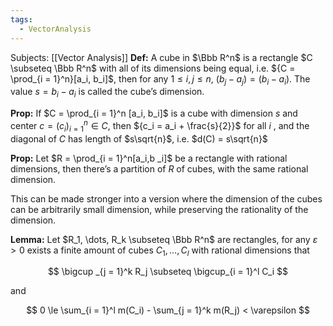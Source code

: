 ```yaml
---
tags:
  - VectorAnalysis
---
```

Subjects: [[Vector Analysis]] 
**********Def:********** A cube in $\Bbb R^n$ is a rectangle $C \subseteq \Bbb R^n$ with all of its dimensions being equal, i.e. ${C = \prod_{i = 1}^n}[a_i, b_i]$, then for any $1\le i, j\le n$, $(b_j-a_j) = (b_i - a_i)$. The value ${s = b_i-a_i}$ is called the cube’s dimension.

************Prop:************ If $C = \prod_{i = 1}^n [a_i, b_i]$ is a cube with dimension $s$ and center $c = (c_i)_{i = 1}^n \in C$, then ${c_i = a_i + \frac{s}{2}}$ for all $i$ , and the diagonal of $C$ has length of $s\sqrt{n}$, i.e. $d(C) = s\sqrt{n}$

************Prop:************ Let $R = \prod_{i = 1}^n[a_i,b _i]$ be a rectangle with rational dimensions, then there’s a partition of $R$ of cubes, with the same rational dimension.

This can be made stronger into a version where the dimension of the cubes can be arbitrarily small dimension, while preserving the rationality of the dimension.

**************Lemma:************** Let $R_1, \dots, R_k \subseteq \Bbb R^n$ are rectangles, for any $\varepsilon >0$ exists a finite amount of cubes ${C_1, \dots, C_l}$ with rational dimensions that

$$ \bigcup _{j = 1}^k R_j \subseteq \bigcup_{i = 1}^l C_i $$

and

$$ 0 \le \sum_{i = 1}^l m(C_i) - \sum_{j = 1}^k m(R_j) < \varepsilon $$